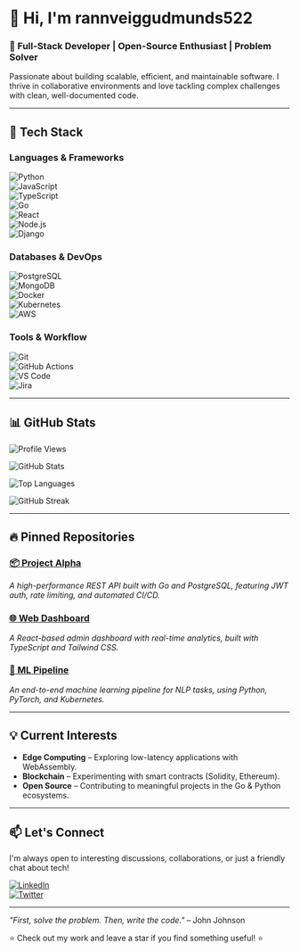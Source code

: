 # 👋 Hi, I'm rannveiggudmunds522  

### 🚀 Full-Stack Developer | Open-Source Enthusiast | Problem Solver  

Passionate about building scalable, efficient, and maintainable software. I thrive in collaborative environments and love tackling complex challenges with clean, well-documented code.  

---  

## 🔧 Tech Stack  

### Languages & Frameworks  
![Python](https://img.shields.io/badge/-Python-3776AB?logo=python&logoColor=white)  
![JavaScript](https://img.shields.io/badge/-JavaScript-F7DF1E?logo=javascript&logoColor=black)  
![TypeScript](https://img.shields.io/badge/-TypeScript-3178C6?logo=typescript&logoColor=white)  
![Go](https://img.shields.io/badge/-Go-00ADD8?logo=go&logoColor=white)  
![React](https://img.shields.io/badge/-React-61DAFB?logo=react&logoColor=black)  
![Node.js](https://img.shields.io/badge/-Node.js-339933?logo=node.js&logoColor=white)  
![Django](https://img.shields.io/badge/-Django-092E20?logo=django&logoColor=white)  

### Databases & DevOps  
![PostgreSQL](https://img.shields.io/badge/-PostgreSQL-4169E1?logo=postgresql&logoColor=white)  
![MongoDB](https://img.shields.io/badge/-MongoDB-47A248?logo=mongodb&logoColor=white)  
![Docker](https://img.shields.io/badge/-Docker-2496ED?logo=docker&logoColor=white)  
![Kubernetes](https://img.shields.io/badge/-Kubernetes-326CE5?logo=kubernetes&logoColor=white)  
![AWS](https://img.shields.io/badge/-AWS-232F3E?logo=amazon-aws&logoColor=white)  

### Tools & Workflow  
![Git](https://img.shields.io/badge/-Git-F05032?logo=git&logoColor=white)  
![GitHub Actions](https://img.shields.io/badge/-GitHub%20Actions-2088FF?logo=github-actions&logoColor=white)  
![VS Code](https://img.shields.io/badge/-VS%20Code-007ACC?logo=visual-studio-code&logoColor=white)  
![Jira](https://img.shields.io/badge/-Jira-0052CC?logo=jira&logoColor=white)  

---  

## 📊 GitHub Stats  

![Profile Views](https://komarev.com/ghpvc/?username=rannveiggudmunds522&color=blue)  

![GitHub Stats](https://github-readme-stats.vercel.app/api?username=rannveiggudmunds522&show_icons=true&theme=radical&hide_border=true)  

![Top Languages](https://github-readme-stats.vercel.app/api/top-langs/?username=rannveiggudmunds522&layout=compact&theme=radical&hide_border=true)  

![GitHub Streak](https://streak-stats.demolab.com?user=rannveiggudmunds522&theme=radical&hide_border=true)  

---  

## 🔥 Pinned Repositories  

### [📦 Project Alpha](https://github.com/rannveiggudmunds522/project-alpha)  
_A high-performance REST API built with Go and PostgreSQL, featuring JWT auth, rate limiting, and automated CI/CD._  

### [🌐 Web Dashboard](https://github.com/rannveiggudmunds522/web-dashboard)  
_A React-based admin dashboard with real-time analytics, built with TypeScript and Tailwind CSS._  

### [🤖 ML Pipeline](https://github.com/rannveiggudmunds522/ml-pipeline)  
_An end-to-end machine learning pipeline for NLP tasks, using Python, PyTorch, and Kubernetes._  

---  

## 💡 Current Interests  

- **Edge Computing** – Exploring low-latency applications with WebAssembly.  
- **Blockchain** – Experimenting with smart contracts (Solidity, Ethereum).  
- **Open Source** – Contributing to meaningful projects in the Go & Python ecosystems.  

---  

## 📫 Let's Connect  

I'm always open to interesting discussions, collaborations, or just a friendly chat about tech!  

[![LinkedIn](https://img.shields.io/badge/-LinkedIn-0A66C2?logo=linkedin&logoColor=white)](https://linkedin.com/in/rannveiggudmunds522)  
[![Twitter](https://img.shields.io/badge/-Twitter-1DA1F2?logo=twitter&logoColor=white)](https://twitter.com/rannveiggudmunds522)  

---  

_"First, solve the problem. Then, write the code."_ – John Johnson  

⭐ Check out my work and leave a star if you find something useful! ⭐
